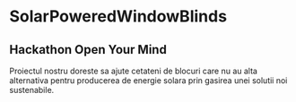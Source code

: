 # SolarPoweredWindowBlinds
## Hackathon Open Your Mind
Proiectul nostru doreste sa ajute cetateni de blocuri care nu au alta alternativa pentru producerea de energie solara prin gasirea unei solutii noi sustenabile.

